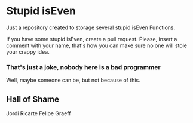 # Stupid isEven

Just a repository created to storage several stupid isEven Functions.

If you have some stupid isEven, create a pull request.
Please, insert a comment with your name, that's how you can make sure no one will stole your crappy idea.

### That's just a joke, nobody here is a bad programmer

Well, maybe someone can be, but not because of this.

## Hall of Shame

Jordi Ricarte
Felipe Graeff
